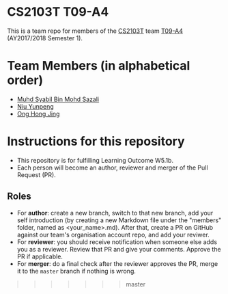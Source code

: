 # CS2103T T09-A4

This is a team repo for members of the [CS2103T](https://nus-cs2103.github.io/website/) team [T09-A4](https://github.com/CS2103AUG2017-T09-A4/) (AY2017/2018 Semester 1).

# Team Members (in alphabetical order)

* [Muhd Syabil Bin Mohd Sazali](members/johnDoe.md)
* [Niu Yunpeng](members/janeDoe.md)
* [Ong Hong Jing](members/johnDoe.md)

# Instructions for this repository

* This repository is for fulfilling Learning Outcome W5.1b.
* Each person will become an author, reviewer and merger of the Pull Request (PR).

## Roles

* For __author__: create a new branch, switch to that new branch, add your self introduction (by creating a new Markdown file under the "members" folder, named as <your_name>.md). After that, create a PR on GitHub against our team's organisation account repo, and add your reviwer. 
* For __reviewer__: you should receive notification when someone else adds you as a reviewer. Review that PR and give your comments. Approve the PR if applicable.
* For __merger__: do a final check after the reviewer approves the PR, merge it to the `master` branch if nothing is wrong.
>>>>>>> master
